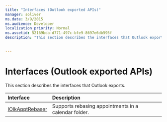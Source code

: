 ```yaml
---
title: "Interfaces (Outlook exported APIs)"
manager: soliver
ms.date: 3/9/2015
ms.audience: Developer
localization_priority: Normal
ms.assetid: 52169bda-d771-497c-bfe9-8697e6db595f
description: "This section describes the interfaces that Outlook exports."
 
 
---
```


# Interfaces (Outlook exported APIs)

This section describes the interfaces that Outlook exports.
  
|**Interface**|**Description**|
|:-----|:-----|
|[IOlkApptRebaser](iolkapptrebaser.md) <br/> |Supports rebasing appointments in a calendar folder.  <br/> |
   

